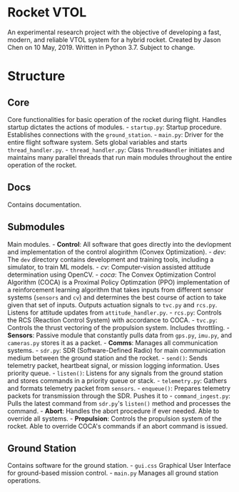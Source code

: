 # Rocket VTOL
An experimental research project with the objective of developing a fast, modern, and reliable VTOL system for a hybrid rocket.
Created by Jason Chen on 10 May, 2019. Written in Python 3.7. Subject to change.

# Structure
## Core 
Core functionalities for basic operation of the rocket during flight. Handles startup dictates the actions of modules.
    - `startup.py`: 
    Startup procedure. Establishes connections with the `ground_station`.
    - `main.py`: 
    Driver for the entire flight software system. Sets global variables and starts `thread_handler.py`.
    - `thread_handler.py`: 
    Class `ThreadHandler` initiates and maintains many parallel threads that run main modules throughout the entire operation of
    the rocket.
## Docs
Contains documentation.

## Submodules
Main modules.
    - **Control**: 
    All software that goes directly into the devlopment and implementation of the control alogirithm (Convex Optimization).
        - *dev*: 
        The `dev` directory contains development and training tools, including a simulator, to train ML models.
        - *cv*: 
        Computer-vision assisted attitude determination using OpenCV.
        - *coca*: 
        The Convex Optimization Control Algorithm (COCA) is a Proximal Policy Optimzation (PPO) implementation of a reinforcement
        learning algorithm that takes inputs from different sensor systems (`sensors` and `cv`) and determines the best course of
        action to take given that set of inputs. Outputs actuation signals to `tvc.py` and `rcs.py`. Listens for attitude updates
        from `attitude_handler.py`.
        - `rcs.py`: 
        Controls the RCS (Reaction Control System) with accordance to COCA.
        - `tvc.py`: 
        Controls the thrust vectoring of the propulsion system. Includes throttling.
    - **Sensors**: 
    Passive module that constantly pulls data from `gps.py`, `imu.py`, and `cameras.py` stores it as a packet.
    - **Comms**:
    Manages all communication systems.
        - `sdr.py`: 
        SDR (Software-Defined Radio) for main communication medium between the ground station and the rocket.
            - `send()`: 
            Sends telemetry packet, heartbeat signal, or mission logging information. Uses priority queue.
            - `listen()`: 
            Listens for any signals from the ground station and stores commands in a priority queue or stack.
        - `telemetry.py`: 
        Gathers and formats telemetry packet from `sensors`.
            - `enqueue()`: 
            Prepares telemetry packets for transmission through the SDR. Pushes it to
        - `command_ingest.py`: 
        Pulls the latest command from `sdr.py`'s `listen()` method and processes the command.
    - **Abort**: 
    Handles the abort procedure if ever needed. Able to override all systems.
    - **Propulsion**: 
    Controls the propulsion system of the rocket. Able to override COCA's commands if an abort command is issued. 
## Ground Station
Contains software for the ground station.
    - `gui.css`
    Graphical User Interface for ground-based mission control.
    - `main.py`
    Manages all ground station operations.
